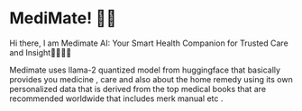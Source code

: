 # MediMate! 🤖🧠

Hi there, I am Medimate AI: Your Smart Health Companion for Trusted Care and Insight🧑🏻‍⚕️💉

Medimate uses llama-2 quantized model from huggingface that basically provides you medicine , care and also about the home remedy using its own personalized data that is derived from the top medical books that are recommended worldwide 
that includes merk manual etc .

